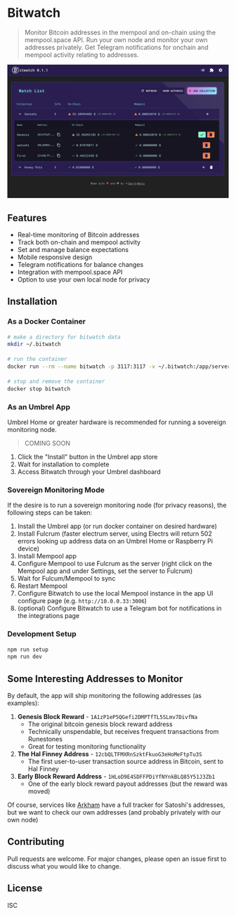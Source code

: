 # Bitwatch

> Monitor Bitcoin addresses in the mempool and on-chain using the mempool.space API. Run your own node and monitor your own addresses privately. Get Telegram notifications for onchain and mempool activity relating to addresses.

![Bitwatch](./client/public/app.png)

## Features

- Real-time monitoring of Bitcoin addresses
- Track both on-chain and mempool activity
- Set and manage balance expectations
- Mobile responsive design
- Telegram notifications for balance changes
- Integration with mempool.space API
- Option to use your own local node for privacy

## Installation

### As a Docker Container

```bash
# make a directory for bitwatch data
mkdir ~/.bitwatch

# run the container
docker run --rm --name bitwatch -p 3117:3117 -v ~/.bitwatch:/app/server/data ghcr.io/zapomatic/bitwatch:latest

# stop and remove the container
docker stop bitwatch
```

### As an Umbrel App

Umbrel Home or greater hardware is recommended for running a sovereign monitoring node.

> COMING SOON

1. Click the "Install" button in the Umbrel app store
2. Wait for installation to complete
3. Access Bitwatch through your Umbrel dashboard

### Sovereign Monitoring Mode

If the desire is to run a sovereign monitoring node (for privacy reasons), the following steps can be taken:

1. Install the Umbrel app (or run docker container on desired hardware)
2. Install Fulcrum (faster electrum server, using Electrs will return 502 errors looking up address data on an Umbrel Home or Raspberry Pi device)
3. Install Mempool app
4. Configure Mempool to use Fulcrum as the server (right click on the Mempool app and under Settings, set the server to Fulcrum)
5. Wait for Fulcum/Mempool to sync
6. Restart Mempool
7. Configure Bitwatch to use the local Mempool instance in the app UI configure page (e.g. `http://10.0.0.33:3006`)
8. (optional) Configure Bitwatch to use a Telegram bot for notifications in the integrations page

### Development Setup

```bash
npm run setup
npm run dev
```

## Some Interesting Addresses to Monitor

By default, the app will ship monitoring the following addresses (as examples):

1. **Genesis Block Reward** - `1A1zP1eP5QGefi2DMPTfTL5SLmv7DivfNa`
   - The original bitcoin genesis block reward address
   - Technically unspendable, but receives frequent transactions from Runestones
   - Great for testing monitoring functionality
2. **The Hal Finney Address** - `12cbQLTFMXRnSzktFkuoG3eHoMeFtpTu3S`
   - The first user-to-user transaction source address in Bitcoin, sent to Hal Finney
3. **Early Block Reward Address** - `1HLoD9E4SDFFPDiYfNYnkBLQ85Y51J3Zb1`
   - One of the early block reward payout addresses (but the reward was moved)

Of course, services like [Arkham](https://intel.arkm.com/explorer/entity/satoshi-nakamoto) have a full tracker for Satoshi's addresses, but we want to check our own addresses (and probably privately with our own node)

## Contributing

Pull requests are welcome. For major changes, please open an issue first to discuss what you would like to change.

## License

ISC
